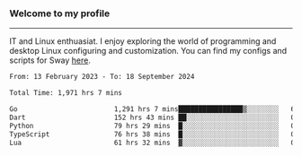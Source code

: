 ### Welcome to my profile

---

IT and Linux enthuasiat. I enjoy exploring the world of programming and desktop Linux configuring and customization. You can find my configs and scripts for Sway [here](https://github.com/uroborosq/mess-of-linux-configurations).

<!-- <div display="block">
 	<img align="left" width="48%" alt="isocalendar" src=".github/metrics/isocalendar_metrics.svg" />
	<img align="center" width="48%" alt="contributions" src=".github/metrics/contributions_metrics.svg" />
	<img align="center" alt="languages" src=".github/metrics/languages_metrics.svg" />
</div> -->

<!-- ![](https://komarev.com/ghpvc/?username=uroborosq&color=success&style=flat-square) -->
<!-- [](https://img.shields.io/github/last-commit/uroborosq/uroborosq?label=Profile%20updated&style=flat-square) -->

<!--START_SECTION:waka-->

```txt
From: 13 February 2023 - To: 18 September 2024

Total Time: 1,971 hrs 7 mins

Go                        1,291 hrs 7 mins████████████████▒░░░░░░░░   64.80 %
Dart                      152 hrs 43 mins ██░░░░░░░░░░░░░░░░░░░░░░░   07.66 %
Python                    79 hrs 29 mins  █░░░░░░░░░░░░░░░░░░░░░░░░   03.99 %
TypeScript                76 hrs 38 mins  █░░░░░░░░░░░░░░░░░░░░░░░░   03.85 %
Lua                       61 hrs 32 mins  ▓░░░░░░░░░░░░░░░░░░░░░░░░   03.09 %
```

<!--END_SECTION:waka-->
